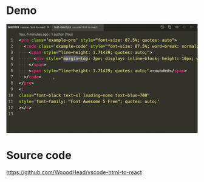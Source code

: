 # Demo
![demo.gif](https://raw.githubusercontent.com/WooodHead/vscode-html-to-react/master/demo.gif)

# Source code

https://github.com/WooodHead/vscode-html-to-react

